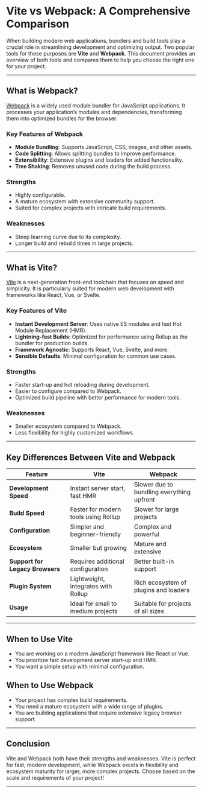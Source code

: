 # Vite vs Webpack: A Comprehensive Comparison

When building modern web applications, bundlers and build tools play a crucial role in streamlining development and optimizing output. Two popular tools for these purposes are **Vite** and **Webpack**. This document provides an overview of both tools and compares them to help you choose the right one for your project.

---

## What is Webpack?

[Webpack](https://webpack.js.org/) is a widely used module bundler for JavaScript applications. It processes your application’s modules and dependencies, transforming them into optimized bundles for the browser.

### Key Features of Webpack
- **Module Bundling**: Supports JavaScript, CSS, images, and other assets.
- **Code Splitting**: Allows splitting bundles to improve performance.
- **Extensibility**: Extensive plugins and loaders for added functionality.
- **Tree Shaking**: Removes unused code during the build process.

### Strengths
- Highly configurable.
- A mature ecosystem with extensive community support.
- Suited for complex projects with intricate build requirements.

### Weaknesses
- Steep learning curve due to its complexity.
- Longer build and rebuild times in large projects.

---

## What is Vite?

[Vite](https://vitejs.dev/) is a next-generation front-end toolchain that focuses on speed and simplicity. It is particularly suited for modern web development with frameworks like React, Vue, or Svelte.

### Key Features of Vite
- **Instant Development Server**: Uses native ES modules and fast Hot Module Replacement (HMR).
- **Lightning-fast Builds**: Optimized for performance using Rollup as the bundler for production builds.
- **Framework Agnostic**: Supports React, Vue, Svelte, and more.
- **Sensible Defaults**: Minimal configuration for common use cases.

### Strengths
- Faster start-up and hot reloading during development.
- Easier to configure compared to Webpack.
- Optimized build pipeline with better performance for modern tools.

### Weaknesses
- Smaller ecosystem compared to Webpack.
- Less flexibility for highly customized workflows.

---

## Key Differences Between Vite and Webpack

| Feature                     | Vite                                   | Webpack                                |
|-----------------------------|----------------------------------------|----------------------------------------|
| **Development Speed**       | Instant server start, fast HMR         | Slower due to bundling everything upfront |
| **Build Speed**             | Faster for modern tools using Rollup   | Slower for large projects              |
| **Configuration**           | Simpler and beginner-friendly          | Complex and powerful                   |
| **Ecosystem**               | Smaller but growing                    | Mature and extensive                   |
| **Support for Legacy Browsers** | Requires additional configuration     | Better built-in support                |
| **Plugin System**           | Lightweight, integrates with Rollup    | Rich ecosystem of plugins and loaders |
| **Usage**                   | Ideal for small to medium projects     | Suitable for projects of all sizes     |

---

## When to Use Vite

- You are working on a modern JavaScript framework like React or Vue.
- You prioritize fast development server start-up and HMR.
- You want a simple setup with minimal configuration.

## When to Use Webpack

- Your project has complex build requirements.
- You need a mature ecosystem with a wide range of plugins.
- You are building applications that require extensive legacy browser support.

---

## Conclusion

Vite and Webpack both have their strengths and weaknesses. Vite is perfect for fast, modern development, while Webpack excels in flexibility and ecosystem maturity for larger, more complex projects. Choose based on the scale and requirements of your project!

---
